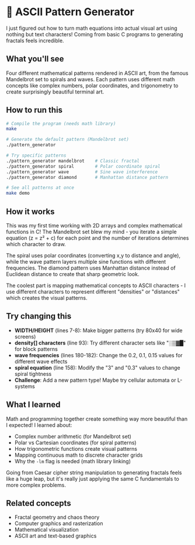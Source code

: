 # 🎨 ASCII Pattern Generator

I just figured out how to turn math equations into actual visual art using nothing but text characters! Coming from basic C programs to generating fractals feels incredible.

## What you'll see
Four different mathematical patterns rendered in ASCII art, from the famous Mandelbrot set to spirals and waves. Each pattern uses different math concepts like complex numbers, polar coordinates, and trigonometry to create surprisingly beautiful terminal art.

## How to run this
```bash
# Compile the program (needs math library)
make

# Generate the default pattern (Mandelbrot set)
./pattern_generator

# Try specific patterns
./pattern_generator mandelbrot    # Classic fractal
./pattern_generator spiral        # Polar coordinate spiral  
./pattern_generator wave          # Sine wave interference
./pattern_generator diamond       # Manhattan distance pattern

# See all patterns at once
make demo
```

## How it works
This was my first time working with 2D arrays and complex mathematical functions in C! The Mandelbrot set blew my mind - you iterate a simple equation (z = z² + c) for each point and the number of iterations determines which character to draw.

The spiral uses polar coordinates (converting x,y to distance and angle), while the wave pattern layers multiple sine functions with different frequencies. The diamond pattern uses Manhattan distance instead of Euclidean distance to create that sharp geometric look.

The coolest part is mapping mathematical concepts to ASCII characters - I use different characters to represent different "densities" or "distances" which creates the visual patterns.

## Try changing this
- **WIDTH/HEIGHT** (lines 7-8): Make bigger patterns (try 80x40 for wide screens)
- **density[] characters** (line 93): Try different character sets like "░▒▓█" for block patterns
- **wave frequencies** (lines 180-182): Change the 0.2, 0.1, 0.15 values for different wave effects
- **spiral equation** (line 158): Modify the "3" and "0.3" values to change spiral tightness
- **Challenge**: Add a new pattern type! Maybe try cellular automata or L-systems

## What I learned
Math and programming together create something way more beautiful than I expected! I learned about:
- Complex number arithmetic (for Mandelbrot set)
- Polar vs Cartesian coordinates (for spiral patterns)
- How trigonometric functions create visual patterns
- Mapping continuous math to discrete character grids
- Why the `-lm` flag is needed (math library linking)

Going from Caesar cipher string manipulation to generating fractals feels like a huge leap, but it's really just applying the same C fundamentals to more complex problems.

## Related concepts
- Fractal geometry and chaos theory
- Computer graphics and rasterization
- Mathematical visualization
- ASCII art and text-based graphics 